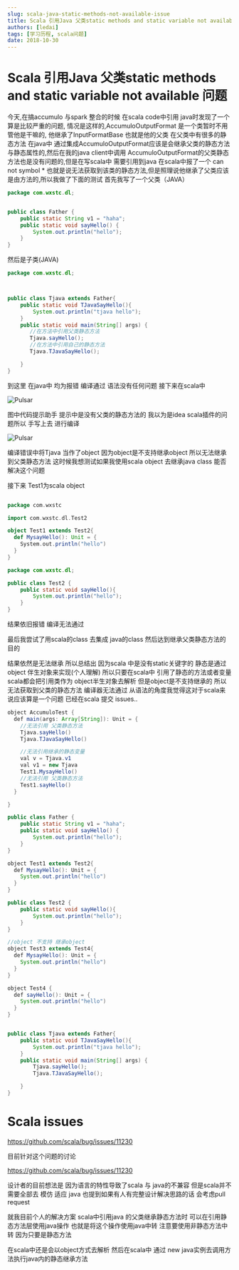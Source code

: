 ```yaml
---
slug: scala-java-static-methods-not-available-issue
title: Scala 引用Java 父类static methods and static variable not available 问题
authors: [ledai]
tags: [学习历程, scala问题]
date: 2018-10-30
---
```


<h1>Scala 引用Java 父类static methods and static variable not available 问题</h1>
<!-- truncate -->

  今天,在搞accumulo 与spark 整合的时候  在scala code中引用 java时发现了一个算是比较严重的问题, 情况是这样的,AccumuloOutputFormat 是一个类暂时不用管他是干嘛的,
他继承了InputFormatBase 也就是他的父类  在父类中有很多的静态方法  在java中 通过集成AccumuloOutputFormat应该是会继承父类的静态方法与静态属性的,然后在我的java client中调用
AccumuloOutputFormat的父类静态方法也是没有问题的,但是在写scala中 需要引用到java  在scala中报了一个 can not symbol *  也就是说无法获取到该类的静态方法,但是照理说他继承了父类应该
是由方法的,所以我做了下面的测试  首先我写了一个父类（JAVA）
```java
package com.wxstc.dl;


public class Father {
    public static String v1 = "haha";
    public static void sayHello() {
        System.out.println("hello");
    }
}
```

然后是子类(JAVA)
```java
package com.wxstc.dl;



public class Tjava extends Father{
    public static void TJavaSayHello(){
        System.out.println("tjava hello");
    }
    public static void main(String[] args) {
       //在方法中引用父类静态方法
       Tjava.sayHello();
       //在方法中引用自己的静态方法
       Tjava.TJavaSayHello();

    }
}
```

到这里 在java中 均为报错  编译通过 语法没有任何问题  接下来在scala中

![Pulsar](https://raw.githubusercontent.com/MrDLontheway/mrdlontheway.github.io/master/images/issue1.png)

图中代码提示助手 提示中是没有父类的静态方法的 我以为是idea scala插件的问题所以 手写上去 进行编译

![Pulsar](https://raw.githubusercontent.com/MrDLontheway/mrdlontheway.github.io/master/images/issue2.png)

编译错误中将Tjava 当作了object  因为object是不支持继承object 所以无法继承到父类静态方法 这时候我想测试如果我使用scala object 去继承java class 能否解决这个问题

接下来 Test1为scala object

```scala

package com.wxstc

import com.wxstc.dl.Test2

object Test1 extends Test2{
  def MysayHello(): Unit = {
    System.out.println("hello")
  }
}
```

```java
package com.wxstc.dl;

public class Test2 {
    public static void sayHello(){
        System.out.println("hello");
    }
}
```

结果依旧报错  编译无法通过

最后我尝试了用scala的class 去集成 java的class  然后达到继承父类静态方法的目的

结果依然是无法继承  所以总结出 因为scala 中是没有static关键字的  静态是通过object 伴生对象来实现(个人理解)  所以只要在scala中 引用了静态的方法或者变量 scala都会把引用类作为
object半生对象去解析 但是object是不支持继承的 所以无法获取到父类的静态方法 编译器无法通过  从语法的角度我觉得这对于scala来说应该算是一个问题  已经在scala 提交 issues.. 


```java
object AccumuloTest {
  def main(args: Array[String]): Unit = {
    //无法引用 父类静态方法
    Tjava.sayHello()
    Tjava.TJavaSayHello()

    //无法引用继承的静态变量
    val v = Tjava.v1
    val v1 = new Tjava
    Test1.MysayHello()
    //无法引用 父类静态方法
    Test1.sayHello()
  }

}

public class Father {
    public static String v1 = "haha";
    public static void sayHello() {
        System.out.println("hello");
    }
}

object Test1 extends Test2{
  def MysayHello(): Unit = {
    System.out.println("hello")
  }
}

public class Test2 {
    public static void sayHello(){
        System.out.println("hello");
    }
}

//object 不支持 继承object
object Test3 extends Test4{
  def MysayHello(): Unit = {
    System.out.println("hello")
  }
}

object Test4 {
  def sayHello(): Unit = {
    System.out.println("hello")
  }
}


public class Tjava extends Father{
    public static void TJavaSayHello(){
        System.out.println("tjava hello");
    }
    public static void main(String[] args) {
        Tjava.sayHello();
        Tjava.TJavaSayHello();

    }
}

```

 
<h1>Scala issues</h1>

https://github.com/scala/bug/issues/11230

目前针对这个问题的讨论

https://github.com/scala/bug/issues/11230

设计者的目前想法是 因为语言的特性导致了scala 与 java的不兼容  但是scala并不需要全部去 模仿 适应 java 也提到如果有人有完整设计解决思路的话 会考虑pull request

就我目前个人的解决方案 scala中引用java 的父类继承静态方法时 可以在引用静态方法层使用java操作  也就是将这个操作使用java中转  注意要使用非静态方法中转 因为只要是静态方法

在scala中还是会以object方式去解析  然后在scala中 通过 new java实例去调用方法执行java内的静态继承方法
